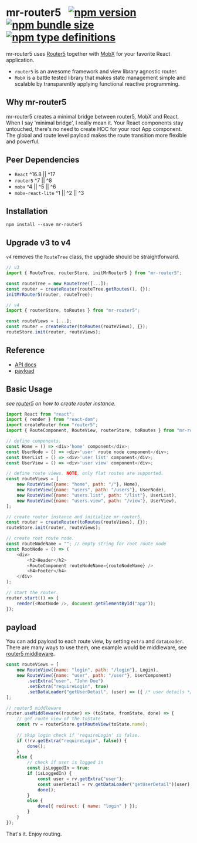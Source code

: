 # mr-router5 &nbsp; [![npm version](https://img.shields.io/npm/v/mr-router5)](https://www.npmjs.com/package/mr-router5) [![npm bundle size](https://img.shields.io/bundlephobia/min/mr-router5)](https://bundlephobia.com/result?p=mr-router5) [![npm type definitions](https://img.shields.io/npm/types/mr-router5)](https://www.npmjs.com/package/mr-router5)

mr-router5 uses [Router5](https://router5.js.org) together with [MobX](https://mobx.js.org) for your favorite React application.

- `router5` is an awesome framework and view library agnostic router.
- `MobX` is a battle tested library that makes state management simple and scalable by transparently applying functional reactive programming.


## Why mr-router5

mr-router5 creates a minimal bridge between router5, MobX and React. When I say 'minimal bridge', I really mean it. Your React components stay untouched, there's no need to create HOC for your root App component. The global and route level payload makes the route transition more flexible and powerful.


## Peer Dependencies

- `React` ^16.8 || ^17
- `router5` ^7 || ^8
- `mobx` ^4 || ^5 || ^6
- `mobx-react-lite` ^1 || ^2 || ^3


## Installation
`npm install --save mr-router5`


## Upgrade v3 to v4

`v4` removes the `RouteTree` class, the upgrade should be straightforward.
```js
// v3
import { RouteTree, routerStore, initMrRouter5 } from "mr-router5";

const routeTree = new RouteTree([...]);
const router = createRouter(routeTree.getRoutes(), {});
initMrRouter5(router, routeTree);

// v4
import { routerStore, toRoutes } from "mr-router5";

const routeViews = [...];
const router = createRouter(toRoutes(routeViews), {});
routeStore.init(router, routeViews);
```


## Reference

- [API docs](https://pzmosquito.github.io/mr-router5/)
- [payload](#payload)


## Basic Usage

*see [router5](https://router5.js.org/guides/defining-routes#adding-routes) on how to create router instance.*

```js
import React from "react";
import { render } from "react-dom";
import createRouter from "router5";
import { RouteComponent, RouteView, routerStore, toRoutes } from "mr-router5";

// define components.
const Home = () => <div>'home' component</div>;
const UserNode = () => <div>'user' route node component</div>;
const UserList = () => <div>'user list' component</div>;
const UserView = () => <div>'user view' component</div>;

// define route views. NOTE, only flat routes are supported.
const routeViews = [
    new RouteView({name: "home", path: "/"}, Home),
    new RouteView({name: "users", path: "/users"}, UserNode),
    new RouteView({name: "users.list", path: "/list"}, UserList),
    new RouteView({name: "users.view", path: "/view"}, UserView),
];

// create router instance and initialize mr-router5.
const router = createRouter(toRoutes(routeViews), {});
routeStore.init(router, routeViews);

// create root route node.
const routeNodeName = ""; // empty string for root route node
const RootNode = () => (
    <div>
        <h2>Header</h2>
        <RouteComponent routeNodeName={routeNodeName} />
        <h4>Footer</h4>
    </div>
);

// start the router.
router.start(() => {
    render(<RootNode />, document.getElementById("app"));
});
```

<a name="payload"></a>
## payload

You can add payload to each route view, by setting `extra` and `dataLoader`. There are many ways to use them, one example would be middleware, see [router5 middleware](https://router5.js.org/advanced/middleware).

```js
const routeViews = [
    new RouteView({name: "login", path: "/login"}, Login),
    new RouteView({name: "user", path: "/user"}, UserComponent)
        .setExtra("user", "John Doe")
        .setExtra("requireLogin", true)
        .setDataLoader("getUserDetail", (user) => ({ /* user details */ }))
];

// router5 middleware
router.useMiddleware((router) => (toState, fromState, done) => {
    // get route view of the toState
    const rv = routerStore.getRouteView(toState.name);
    
    // skip login check if 'requireLogin' is false.
    if (!rv.getExtra("requireLogin", false)) {
        done();
    }
    else {
        // check if user is logged in
        const isLoggedIn = true;
        if (isLoggedIn) {
            const user = rv.getExtra("user");
            const userDetail = rv.getDataLoader("getUserDetail")(user);
            done();
        }
        else {
            done({ redirect: { name: "login" } });
        }
    }
});
```

That's it. Enjoy routing.
